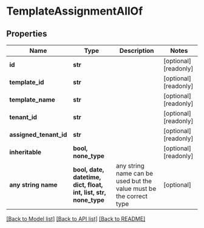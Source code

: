 # TemplateAssignmentAllOf


## Properties
Name | Type | Description | Notes
------------ | ------------- | ------------- | -------------
**id** | **str** |  | [optional] [readonly] 
**template_id** | **str** |  | [optional] [readonly] 
**template_name** | **str** |  | [optional] [readonly] 
**tenant_id** | **str** |  | [optional] [readonly] 
**assigned_tenant_id** | **str** |  | [optional] [readonly] 
**inheritable** | **bool, none_type** |  | [optional] [readonly] 
**any string name** | **bool, date, datetime, dict, float, int, list, str, none_type** | any string name can be used but the value must be the correct type | [optional]

[[Back to Model list]](../README.md#documentation-for-models) [[Back to API list]](../README.md#documentation-for-api-endpoints) [[Back to README]](../README.md)


